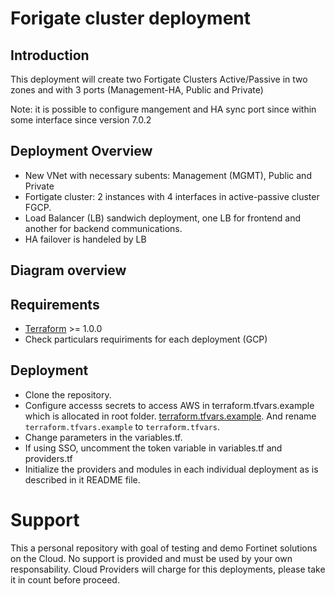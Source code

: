 # Forigate cluster deployment
## Introduction

This deployment will create two Fortigate Clusters Active/Passive in two zones and with 3 ports (Management-HA, Public and Private)

Note: it is possible to configure mangement and HA sync port since within some interface since version 7.0.2

## Deployment Overview

- New VNet with necessary subents: Management (MGMT), Public and Private
- Fortigate cluster: 2 instances with 4 interfaces in active-passive cluster FGCP.
- Load Balancer (LB) sandwich deployment, one LB for frontend and another for backend communications.
- HA failover is handeled by LB

## Diagram overview

## Requirements
* [Terraform](https://learn.hashicorp.com/terraform/getting-started/install.html) >= 1.0.0
* Check particulars requiriments for each deployment (GCP) 

## Deployment
* Clone the repository.
* Configure accesss secrets to access AWS in terraform.tfvars.example which is allocated in root folder. [terraform.tfvars.example](./terraform.tfvars.example).  And rename `terraform.tfvars.example` to `terraform.tfvars`.
* Change parameters in the variables.tf.
* If using SSO, uncomment the token variable in variables.tf and providers.tf
* Initialize the providers and modules in each individual deployment as is described in it README file.

# Support
This a personal repository with goal of testing and demo Fortinet solutions on the Cloud. No support is provided and must be used by your own responsability. Cloud Providers will charge for this deployments, please take it in count before proceed.